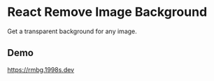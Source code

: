 # React Remove Image Background

Get a transparent background for any image.

## Demo

https://rmbg.1998s.dev
